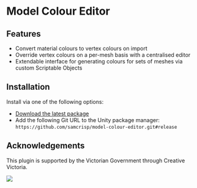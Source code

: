 # Model Colour Editor
## Features
- Convert material colours to vertex colours on import
- Override vertex colours on a per-mesh basis with a centralised editor
- Extendable interface for generating colours for sets of meshes via custom Scriptable Objects

## Installation
Install via one of the following options:
- [Download the latest package](https://github.com/samcrisp/model-colour-editor/releases/latest)
- Add the following Git URL to the Unity package manager:
```https://github.com/samcrisp/model-colour-editor.git#release```

## Acknowledgements
This plugin is supported by the Victorian Government through Creative Victoria.

![](Media/CreativeVictoriaLogo_lores.jpg)